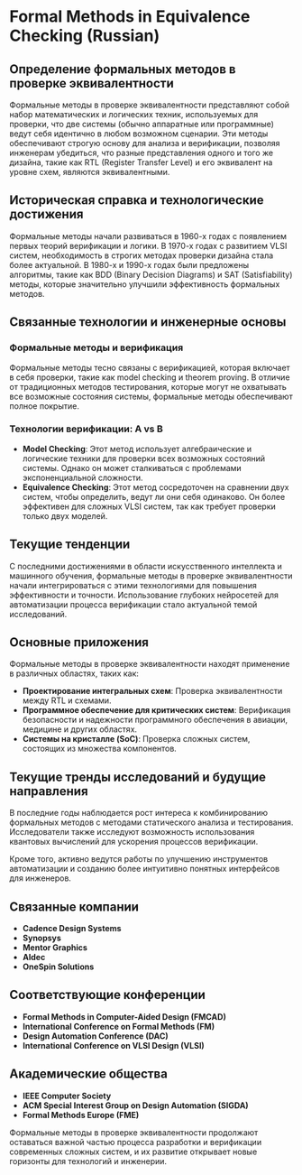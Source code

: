 # Formal Methods in Equivalence Checking (Russian)

## Определение формальных методов в проверке эквивалентности

Формальные методы в проверке эквивалентности представляют собой набор математических и логических техник, используемых для проверки, что две системы (обычно аппаратные или программные) ведут себя идентично в любом возможном сценарии. Эти методы обеспечивают строгую основу для анализа и верификации, позволяя инженерам убедиться, что разные представления одного и того же дизайна, такие как RTL (Register Transfer Level) и его эквивалент на уровне схем, являются эквивалентными.

## Историческая справка и технологические достижения

Формальные методы начали развиваться в 1960-х годах с появлением первых теорий верификации и логики. В 1970-х годах с развитием VLSI систем, необходимость в строгих методах проверки дизайна стала более актуальной. В 1980-х и 1990-х годах были предложены алгоритмы, такие как BDD (Binary Decision Diagrams) и SAT (Satisfiability) методы, которые значительно улучшили эффективность формальных методов.

## Связанные технологии и инженерные основы

### Формальные методы и верификация

Формальные методы тесно связаны с верификацией, которая включает в себя проверки, такие как model checking и theorem proving. В отличие от традиционных методов тестирования, которые могут не охватывать все возможные состояния системы, формальные методы обеспечивают полное покрытие.

### Технологии верификации: A vs B

- **Model Checking**: Этот метод использует алгебраические и логические техники для проверки всех возможных состояний системы. Однако он может сталкиваться с проблемами экспоненциальной сложности.
- **Equivalence Checking**: Этот метод сосредоточен на сравнении двух систем, чтобы определить, ведут ли они себя одинаково. Он более эффективен для сложных VLSI систем, так как требует проверки только двух моделей.

## Текущие тенденции

С последними достижениями в области искусственного интеллекта и машинного обучения, формальные методы в проверке эквивалентности начали интегрироваться с этими технологиями для повышения эффективности и точности. Использование глубоких нейросетей для автоматизации процесса верификации стало актуальной темой исследований.

## Основные приложения

Формальные методы в проверке эквивалентности находят применение в различных областях, таких как:

- **Проектирование интегральных схем**: Проверка эквивалентности между RTL и схемами.
- **Программное обеспечение для критических систем**: Верификация безопасности и надежности программного обеспечения в авиации, медицине и других областях.
- **Системы на кристалле (SoC)**: Проверка сложных систем, состоящих из множества компонентов.

## Текущие тренды исследований и будущие направления

В последние годы наблюдается рост интереса к комбинированию формальных методов с методами статического анализа и тестирования. Исследователи также исследуют возможность использования квантовых вычислений для ускорения процессов верификации. 

Кроме того, активно ведутся работы по улучшению инструментов автоматизации и созданию более интуитивно понятных интерфейсов для инженеров.

## Связанные компании

- **Cadence Design Systems**
- **Synopsys**
- **Mentor Graphics**
- **Aldec**
- **OneSpin Solutions**

## Соответствующие конференции

- **Formal Methods in Computer-Aided Design (FMCAD)**
- **International Conference on Formal Methods (FM)**
- **Design Automation Conference (DAC)**
- **International Conference on VLSI Design (VLSI)**
  
## Академические общества

- **IEEE Computer Society**
- **ACM Special Interest Group on Design Automation (SIGDA)**
- **Formal Methods Europe (FME)**

Формальные методы в проверке эквивалентности продолжают оставаться важной частью процесса разработки и верификации современных сложных систем, и их развитие открывает новые горизонты для технологий и инженерии.